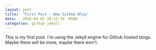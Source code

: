 ```yaml
---
layout: post
title:  "First Post - New GitHub Blog"
date:   2016-03-02 20:15:19 -0500
categories: github jekyll
---
```

This is my first post. I'm using the Jekyll engine for Github hosted blogs. Maybe there will be more, maybe there won't.